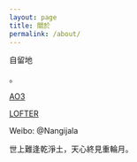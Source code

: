 ```yaml
---
layout: page
title: 關於
permalink: /about/
---
```


自留地

。

[AO3](https://archiveofourown.org/users/KurikaesuShio)

[LOFTER](https://1qieru1.lofter.com)

Weibo: @Nangijala

世上難逢乾淨土，天心終見重輪月。
